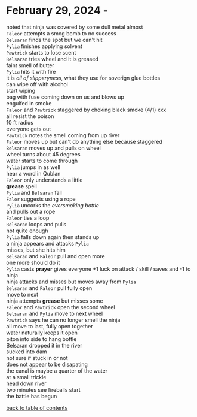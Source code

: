 # February 29, 2024 - 

noted that ninja was covered by some dull metal almost  
`Faleor` attempts a smog bomb to no success  
`Belsaran` finds the spot but we can't hit  
`Pylia` finishes applying solvent  
`Pawtrick` starts to lose scent  
`Belsaran` tries wheel and it is greased  
faint smell of butter  
`Pylia` hits it with fire  
it is _oil of slipperyness_, what they use for soverign glue bottles  
can wipe off with alcohol  
start wiping  
bag with fuse coming down on us and blows up  
engulfed in smoke  
`Faleor` and `Pawtrick` staggered by choking black smoke (4/1) xxx  
all resist the poison  
10 ft radius  
everyone gets out  
`Pawtrick` notes the smell coming from up river  
`Faleor` moves up but can't do anything else because staggered  
`Belsaran` moves up and pulls on wheel  
wheel turns about 45 degrees  
water starts to come through  
`Pylia` jumps in as well  
hear a word in Qublan  
`Faleor` only understands a little  
**grease** spell  
`Pylia` and `Belsaran` fall  
`Falor` suggests using a rope  
`Pylia` uncorks the _eversmoking bottle_  
and pulls out a rope  
`Faleor` ties a loop  
`Belsaran` loops and pulls  
not quite enough  
`Pylia` falls down again then stands up  
a ninja appears and attacks `Pylia`  
misses, but she hits him  
`Belsaran` and `Faleor` pull and open more  
one more should do it  
`Pylia` casts **prayer** gives everyone +1 luck on attack / skill / saves and -1 to ninja  
ninja attacks and misses but moves away from `Pylia`  
`Belsaran` and `Faleor` pull fully open  
move to next  
ninja attempts **grease** but misses some  
`Faleor` and `Pawtrick` open the second wheel  
`Belsaran` and `Pylia` move to next wheel  
`Pawtrick` says he can no longer smell the ninja  
all move to last, fully open together  
water naturally keeps it open  
piton into side to hang bottle  
Belsaran dropped it in the river  
sucked into dam  
not sure if stuck in or not  
does not appear to be disapating  
the canal is maybe a quarter of the water  
at a small trickle  
head down river  
two minutes see fireballs start  
the battle has begun  


[back to table of contents](/sessions/README.md)
